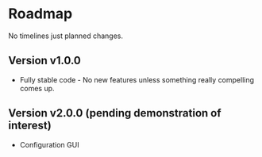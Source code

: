 # Roadmap
No timelines just planned changes.

## Version v1.0.0
* Fully stable code - No new features unless something really compelling comes up.

## Version v2.0.0 (pending demonstration of interest)
* Configuration GUI
